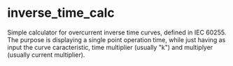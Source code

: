 # inverse_time_calc
Simple calculator for overcurrent inverse time curves, defined in IEC 60255. 
The purpose is displaying a single point operation time, while just having as input the curve caracteristic, time multiplier (usually "k") and multiplyer (usually current multiplier).
